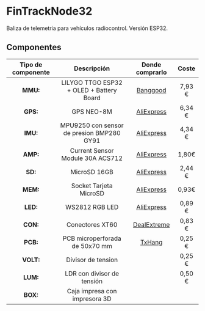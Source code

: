 # FinTrackNode32
Baliza de telemetria para vehículos radiocontrol. Versión ESP32.

## Componentes

| Tipo de componente | Descripción | Donde comprarlo | Coste |
|:------------------:|:-----------:|:---------------:|:------:|
| **MMU:**        | LILYGO TTGO ESP32 + OLED + Battery Board   | [Banggood](https://eu.banggood.com/Wholesale-Warehouse-LILYGO-TTGO-ESP32-WiFi-bluetooth-18650-Battery-Protection-Board-0_96-Inch-OLED-Development-Tool-wp-Eu-1213497.html)   |  7,93 €      |
| **GPS:**        | GPS NEO-8M | [AliExpress](https://es.aliexpress.com/item/32969218686.html)                |   6,34 €     |
| **IMU:**        | MPU9250 con sensor de presion BMP280 GY91          |  [AliExpress](https://es.aliexpress.com/store/product/MPU9250-BMP280-10DOF-Acceleration-Gyroscope-Compass-Nine-Shaft-Sensor-Module-GY-91/716258_32652866365.html)               |   4,34 €     |
| **AMP:**        | Current Sensor Module 30A ACS712            |   [AliExpress](https://es.aliexpress.com/store/product/NEW-20A-Hall-Current-Sensor-Module-ACS712-model-20A-ACS712-20A/1916536_32829996589.html)              |    1,80€    |
| **SD:**		  | MicroSD 16GB		| [AliExpress](https://es.aliexpress.com/store/product/New-MicroSD-Class10-Memory-Card-SDXC-128GB-64GB-SDHC-32GB-16GB-8GB-4GB-micro-sd-card/3653009_32916360503.html) | 2,44 €
| **MEM:**		  | Socket Tarjeta MicroSD | [AliExpress](https://es.aliexpress.com/item/32869117358.html) | 0,93€ |
| **LED:**		  | WS2812 RGB LED | [AliExpress](https://es.aliexpress.com/store/product/10pcs-XL1509-step-down-module-output-voltage-is-adjustable-Super-mini-small-volume-good/2138141_32820015500.html) | 0,89 €
| **CON:**        | Conectores XT60            | [DealExtreme](https://www.dx.com/p/xt60-connectors-plug-for-r-c-helicopter-battery-pair-2010385)                 |   0,83 €     |
| **PCB:**        | PCB microperforada de 50x70 mm           | [TxHang](https://www.ebay.es/itm/5PCS-Double-Side-Prototype-PCB-Tinned-Universal-Breadboard-5x7-cm-50mmx70mm-FR4/200932697658?hash=item2ec885a63a:g:e2wAAOSw4apbRrru:rk:2:pf:0)                 |  0,25 €      |
| **VOLT:**       | Divisor de tension    |                 |   0,25 €     |
| **LUM:**        | LDR con divisor de tensión          |                 |  0,50 €         |
| **BOX:**		  | Caja impresa con impresora 3D | | |


